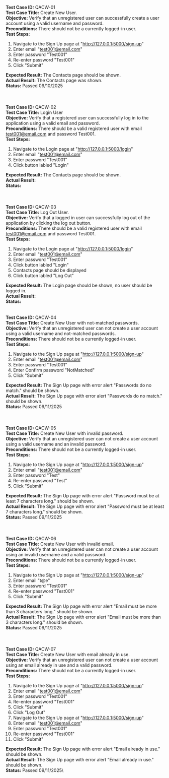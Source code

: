 **Test Case ID:** QACW-01\
**Test Case Title:** Create New User.\
**Objective:** Verify that an unregistered user can successfully create a user account using a valid username and password.\
**Preconditions:** There should not be a currently logged-in user.\
**Test Steps:**

1. Navigate to the Sign Up page at "http://127.0.0.1:5000/sign-up"
2. Enter email "test001@email.com"
3. Enter password "Test001"
4. Re-enter password "Test001"
5. Click "Submit"

**Expected Result:** The Contacts page should be shown.\
**Actual Result:** The Contacts page was shown.\
**Status:** Passed 09/10/2025\
\
\
\
**Test Case ID:** QACW-02\
**Test Case Title:** Login User\
**Objective:** Verify that a registered user can successfully log in to the application using a valid email and password.\
**Preconditions:** There should be a valid registered user with email test001@email.com and password Test001.\
**Test Steps:**

1. Navigate to the Login page at "http://127.0.0.1:5000/login"
2. Enter email "test001@email.com"
3. Enter password "Test001"
4. Click button labled "Login"

**Expected Result:** The Contacts page should be shown.\
**Actual Result:**\
**Status:**\
\
\
\
**Test Case ID:** QACW-03\
**Test Case Title:** Log Out User.\
**Objective:** Verify that a logged in user can successfully log out of the application by clicking the log out button.\
**Preconditions:** There should be a valid registered user with email test001@email.com and password Test001.\
**Test Steps:**

1. Navigate to the Login page at "http://127.0.0.1:5000/login"
2. Enter email "test001@email.com"
3. Enter password "Test001"
4. Click button labled "Login" 
5. Contacts page should be displayed
6. Click button labled "Log Out"

**Expected Result:** The Login page should be shown, no user should be logged in.\
**Actual Result:**\
**Status:**
\
\
\
**Test Case ID:** QACW-04\
**Test Case Title:** Create New User with not-matched passwords.\
**Objective:** Verify that an unregistered user can not create a user account using a valid username and not-matched passwords.\
**Preconditions:** There should not be a currently logged-in user.\
**Test Steps:**

1. Navigate to the Sign Up page at "http://127.0.0.1:5000/sign-up"
2. Enter email "test001@email.com"
3. Enter password "Test001"
4. Enter Confirm password "NotMatched"
5. Click "Submit"

**Expected Result:** The Sign Up page with error alert "Passwords do no match." should be shown.\
**Actual Result:** The Sign Up page with error alert "Passwords do no match." should be shown.\
**Status:** Passed 09/11/2025\
\
\
\
**Test Case ID:** QACW-05\
**Test Case Title:** Create New User with invalid password.\
**Objective:** Verify that an unregistered user can not create a user account using a valid username and an invalid password.\
**Preconditions:** There should not be a currently logged-in user.\
**Test Steps:**

1. Navigate to the Sign Up page at "http://127.0.0.1:5000/sign-up"
2. Enter email "test001@email.com"
3. Enter password "Test"
4. Re-enter password "Test"
5. Click "Submit"

**Expected Result:** The Sign Up page with error alert "Password must be at least 7 characters long." should be shown.\
**Actual Result:** The Sign Up page with error alert "Password must be at least 7 characters long." should be shown.\
**Status:** Passed 09/11/2025\
\
\
\
**Test Case ID:** QACW-06\
**Test Case Title:** Create New User with invalid email.\
**Objective:** Verify that an unregistered user can not create a user account using an invalid username and a valid password.\
**Preconditions:** There should not be a currently logged-in user.\
**Test Steps:**

1. Navigate to the Sign Up page at "http://127.0.0.1:5000/sign-up"
2. Enter email "t@e"
3. Enter password "Test001"
4. Re-enter password "Test001"
5. Click "Submit"

**Expected Result:** The Sign Up page with error alert "Email must be more than 3 characters long." should be shown.\
**Actual Result:** The Sign Up page with error alert "Email must be more than 3 characters long." should be shown.\
**Status:** Passed 09/11/2025\
\
\
\
**Test Case ID:** QACW-07\
**Test Case Title:** Create New User with email already in use.\
**Objective:** Verify that an unregistered user can not create a user account using an email already in use and a valid password.\
**Preconditions:** There should not be a currently logged-in user.\
**Test Steps:**

1. Navigate to the Sign Up page at "http://127.0.0.1:5000/sign-up"
2. Enter email "test001@email.com"
3. Enter password "Test001"
4. Re-enter password "Test001"
5. Click "Submit"
6. Click "Log Out"
7. Navigate to the Sign Up page at "http://127.0.0.1:5000/sign-up"
8. Enter email "test001@email.com"
9. Enter password "Test001"
10. Re-enter password "Test001"
11. Click "Submit"

**Expected Result:** The Sign Up page with error alert "Email already in use." should be shown.\
**Actual Result:** The Sign Up page with error alert "Email already in use." should be shown.\
**Status:** Passed 09/11/2025\
